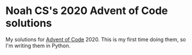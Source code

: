 # Noah CS's 2020 Advent of Code solutions
My solutions for [Advent of Code](https://adventofcode.com/) 2020. This is my first time doing them, so I'm writing them in Python. 
